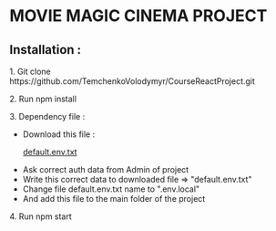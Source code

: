 <h1>MOVIE MAGIC CINEMA PROJECT</h1>
<h2> Installation : </h2>

  <p> 1. Git clone https://github.com/TemchenkoVolodymyr/CourseReactProject.git</p>
  <p> 2. Run npm install </p>
  <p> 3. Dependency file  :
  <ul>  
 <li> Download  this file :</li> 

[default.env.txt](https://github.com/TemchenkoVolodymyr/CourseReactProject/files/11727067/default.env.txt)

 <li>Ask correct auth data from Admin of project</li>

 <li>Write this correct data to downloaded file => "default.env.txt"</li>
  <li> Change file default.env.txt name to ".env.local" </li>
  <li> And add this file to the main folder of the project </li>
  </ul>
<p>4. Run npm start </p>



